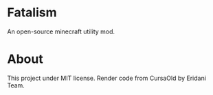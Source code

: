 # Fatalism
An open-source minecraft utility mod.    
# About  
This project under MIT license.
Render code from CursaOld by Eridani Team.
